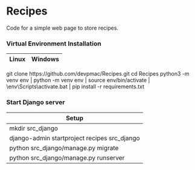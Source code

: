 # Recipes

Code for a simple web page to store recipes.

### Virtual Environment Installation

Linux | Windows |
--- | --- |
<td colspan=2> git clone https://github.com/devpmac/Recipes.git
<td colspan=2> cd Recipes
python3 -m venv env | python -m venv env |
source env/bin/activate | \env\Scripts\activate.bat |
<td colspan=2> pip install -r requirements.txt


### Start Django server

Setup |
--- |
mkdir src_django |
django-admin startproject recipes src_django |
python src_django/manage.py migrate |
python src_django/manage.py runserver |
